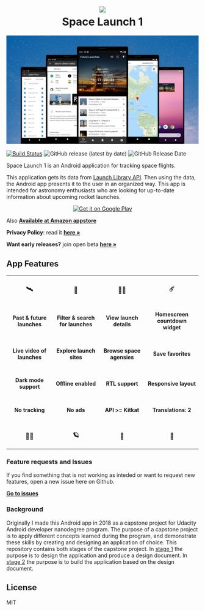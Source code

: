 <h1 align='center'><img src='https://raw.githubusercontent.com/nkrusch/SpaceLaunchOne/master/SpaceLaunchOne/app/src/main/res/mipmap-xxhdpi/ic_launcher_round.png' width="84"><br/>Space Launch 1</h1>

<img src="feature.jpg" alt="app feature" />

[![Build Status](https://travis-ci.com/nkrusch/SpaceLaunchOne.svg?branch=master)](https://travis-ci.com/nkrusch/SpaceLaunchOne)
![GitHub release (latest by date)](https://img.shields.io/github/v/release/nkrusch/SpaceLaunchOne)
![GitHub Release Date](https://img.shields.io/github/release-date/nkrusch/SpaceLaunchOne)

Space Launch 1 is an Android application for tracking space flights.

This application gets its data from [Launch Library API](https://ll.thespacedevs.com/2.0.0/swagger/). Then using the data, the Android app presents it to the user in an organized way. This app is intended for astronomy enthusiasts who are looking for up-to-date information about upcoming rocket launches.

<p align="center">
<a href='https://play.google.com/store/apps/details?id=io.github.nkrusch.spacelaunchone'><img alt='Get it on Google Play' height="72" src='https://play.google.com/intl/en_us/badges/images/generic/en_badge_web_generic.png'/></a>
</p>

Also **[Available at Amazon appstore](https://www.amazon.com/gp/product/B08TB6GDNQ)**

**Privacy Policy**: read it **[here &raquo;](https://github.com/nkrusch/SpaceLaunchOne/blob/master/docs/privacy_policy.md)**

**Want early releases?** join open beta **[here &raquo;](https://play.google.com/apps/testing/io.github.nkrusch.spacelaunchone)**

## App Features

<table width="100%">
  <tbody>
  <tr>  
    <td width="228px"><h3 align="center">🛰️</h3></td>
    <td width="228px"><h3 align="center">🚀</h3></td>
    <td width="228px"><h3 align="center">👩‍🚀</h3></td>
    <td width="228px"><h3 align="center">☄️</h3></td>
  </tr>
  <tr>
    <td><h4 align="center">Past & future launches</h4></td>
    <td><h4 align="center">Filter & search for launches</h4></td>
    <td><h4 align="center">View launch details</h4></td>
    <td><h4 align="center">Homescreen countdown widget</h4></td>
  </tr>
  <tr>
    <td><h4 align="center">Live video of launches</h4></td>
    <td><h4 align="center">Explore launch sites</h4></td>
    <td><h4 align="center">Browse space agensies</h4></td>
    <td><h4 align="center">Save favorites</h4></td>
  </tr>
  <tr>  
    <td><h4 align="center">Dark mode support</h4></td>
    <td><h4 align="center">Offline enabled</h4></td>
    <td><h4 align="center">RTL support</h4></td>
    <td><h4 align="center">Responsive layout</h4></td> 
  </tr>
  <tr>  
    <td><h4 align="center">No tracking</h4></td>
    <td><h4 align="center">No ads</h4></td>
    <td><h4 align="center">API >= Kitkat</h4></td>
    <td><h4 align="center">Translations: 2</h4></td> 
  </tr>
  <tr>  
    <td><h3 align="center">👨‍🚀</h3></td>
    <td><h3 align="center">🪐</h3></td>
    <td><h3 align="center">📡</h3></td>
    <td><h3 align="center">🔭</h3></td> 
  </tr>
  </tbody>
</table>

### Feature requests and Issues

If you find something that is not working as inteded or want to request new features, open a new issue here on Github.

**[Go to issues](https://github.com/nkrusch/SpaceLaunchOne/issues)**

### Background

Originally I made this Android app in 2018 as a capstone project for Udacity Android developer nanodegree program. The purpose of a capstone project is to apply different concepts learned during the program, and demonstrate these skills by creating and designing an application of choice. This repository contains both stages of the capstone project. In [stage 1](https://github.com/nkrusch/SpaceLaunchOne/tree/master/docs/Capstone_Stage1.pdf) the purpose is to design the application and produce a design document. In [stage 2](https://github.com/nkrusch/SpaceLaunchOne/tree/master/SpaceLaunchOne) the purpose is to build the application based on the design document. 

## License 

MIT
